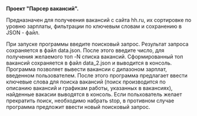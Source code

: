 **Проект "Парсер вакансий".**


Предназначен для получеения вакансий с сайта hh.ru, их сортировке по уровню зарплаты, фильтрации по ключевым словам и сохранению в JSON - файл.


При запуске программы введите поисковый запрос. Результат запроса сохраняется в файл data.json. После этого введите число, для получения желаемого топ -N списка вакансий. 
Сформированный топ вакансий сохраняется в файл data_2.json и выводится в консоль. Программа позволяет вывести вакансии с дипазоном зарплат, введенном пользователем.
После этого программа предлагает ввести ключевые слова для поиска вакансий (поиск производится по описанию вакансий и графикам работы, указанных в вакансиях), найденные вакасии выводятся в консоль.
Если польхователь желает прекратить поиск, необходимо набрать stop, в противном случае программа предложит ввести новый поисковый запрос.
